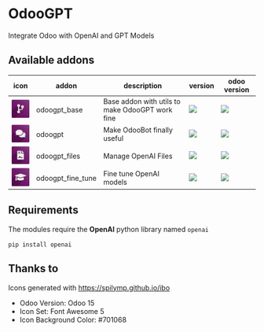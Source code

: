 # OdooGPT

Integrate Odoo with OpenAI and GPT Models


## Available addons


icon | addon | description | version | odoo version
---- | ------|-------------|---------|-------------
<img src="./odoogpt_base/static/description/icon.png" width="50" /> | odoogpt_base | Base addon with utils to make OdooGPT work fine | ![](https://img.shields.io/badge/-0.0.3-%23701068) | ![](https://img.shields.io/badge/-16.0-%23701068)
<img src="./odoogpt/static/description/icon.png" width="50" /> | odoogpt | Make OdooBot finally useful | ![](https://img.shields.io/badge/-0.0.7-%23701068) | ![](https://img.shields.io/badge/-16.0-%23701068)
<img src="./odoogpt_files/static/description/icon.png" width="50" /> | odoogpt_files | Manage OpenAI Files | ![](https://img.shields.io/badge/-0.0.2-%23701068) | ![](https://img.shields.io/badge/-16.0-%23701068)
<img src="./odoogpt_fine_tune/static/description/icon.png" width="50" /> | odoogpt_fine_tune | Fine tune OpenAI models | ![](https://img.shields.io/badge/-0.0.1-%23701068) | ![](https://img.shields.io/badge/-16.0-%23701068)


## Requirements 

The modules require the **OpenAI** python library named `openai`
```
pip install openai
```


## Thanks to

Icons generated with https://spilymp.github.io/ibo

- Odoo Version: Odoo 15
- Icon Set: Font Awesome 5
- Icon Background Color: #701068